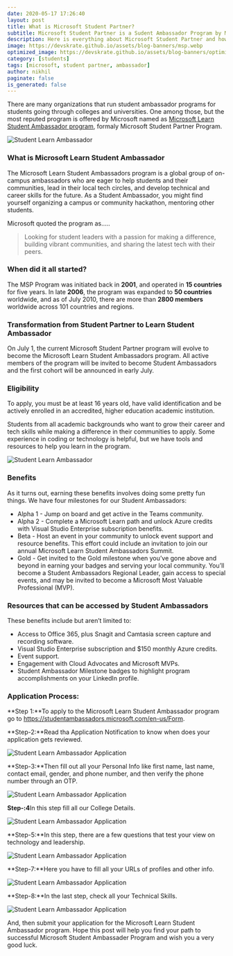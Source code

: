 ```yaml
---
date: 2020-05-17 17:26:40
layout: post
title: What is Microsoft Student Partner?
subtitle: Microsoft Student Partner is a Sudent Ambassador Program by Microsoft
description: Here is everything about Microsoft Student Partner and how to apply for it?
image: https://devskrate.github.io/assets/blog-banners/msp.webp
optimized_image: https://devskrate.github.io/assets/blog-banners/optimized/msp-opt.webp
category: [students]
tags: [microsoft, student partner, ambassador]
author: nikhil
paginate: false
is_generated: false
---
```


There are many organizations that run student ambassador programs for students going through colleges and universities. One among those, but the most reputed program is offered by Microsoft named as <a href="https://studentambassadors.microsoft.com/en-us" target="_blank">Microsoft Learn Student Ambassador program</a>, formaly Microsoft Student Partner Program.

<img src="https://devskrate.github.io/assets/images/microsoft/student-partner-intro.webp" alt="Student Learn Ambassador" title="Student Learn Ambassador">

### What is Microsoft Learn Student Ambassador

The Microsoft Learn Student Ambassadors program is a global group of on-campus ambassadors who are eager to help students and their communities, lead in their local tech circles, and develop technical and career skills for the future. As a Student Ambassador, you might find yourself organizing a campus or community hackathon, mentoring other students.

Microsoft quoted the program as.....

> Looking for student leaders with a passion for making a difference, building vibrant communities, and sharing the latest tech with their peers.

### When did it all started?

The MSP Program was initiated back in **2001**, and operated in **15 countries** for five years. In late **2006**, the program was expanded to **50 countries** worldwide, and as of July 2010, there are more than **2800 members** worldwide across 101 countries and regions.

### Transformation from Student Partner to Learn Student Ambassador

On July 1, the current Microsoft Student Partner program will evolve to become the Microsoft Learn Student Ambassadors program. All active members of the program will be invited to become Student Ambassadors and the first cohort will be announced in early July.

### Eligibility

To apply, you must be at least 16 years old, have valid identification and be actively enrolled in an accredited, higher education academic institution.

Students from all academic backgrounds who want to grow their career and tech skills while making a difference in their communities to apply. Some experience in coding or technology is helpful, but we have tools and resources to help you learn in the program.

<img src="https://devskrate.github.io/assets/images/microsoft/student-partner-works.webp" alt="Student Learn Ambassador" title="Student Learn Ambassador">

### Benefits

As it turns out, earning these benefits involves doing some pretty fun things. We have four milestones for our Student Ambassadors:

- Alpha 1 - Jump on board and get active in the Teams community.
- Alpha 2 - Complete a Microsoft Learn path and unlock Azure credits with Visual Studio Enterprise subscription benefits.
- Beta - Host an event in your community to unlock event support and resource benefits. This effort could include an invitation to join our annual Microsoft Learn Student Ambassadors Summit.
- Gold - Get invited to the Gold milestone when you’ve gone above and beyond in earning your badges and serving your local community. You’ll become a Student Ambassadors Regional Leader, gain access to special events, and may be invited to become a Microsoft Most Valuable Professional (MVP).

### Resources that can be accessed by Student Ambassadors

These benefits include but aren’t limited to:

- Access to Office 365, plus Snagit and Camtasia screen capture and recording software.
- Visual Studio Enterprise subscription and \$150 monthly Azure credits.
- Event support.
- Engagement with Cloud Advocates and Microsoft MVPs.
- Student Ambassador Milestone badges to highlight program accomplishments on your LinkedIn profile.

### Application Process:

**Step 1:**To apply to the Microsoft Learn Student Ambassador program go to <a href="https://studentambassadors.microsoft.com/en-us/Form" target="_blank">https://studentambassadors.microsoft.com/en-us/Form</a>.

**Step-2:**Read tha Application Notification to know when does your application gets reviewed.

<img src="https://devskrate.github.io/assets/images/microsoft/msp-apply-1.webp" alt="Student Learn Ambassador Application" title="Student Learn Ambassador Application">

**Step-3:**Then fill out all your Personal Info like first name, last name, contact email, gender, and phone number, and then verify the phone number through an OTP.

<img src="https://devskrate.github.io/assets/images/microsoft/msp-apply-2.webp" alt="Student Learn Ambassador Application" title="Student Learn Ambassador Application">

**Step-:4**In this step fill all our College Details.

<img src="https://devskrate.github.io/assets/images/microsoft/msp-apply-3.webp" alt="Student Learn Ambassador Application" title="Student Learn Ambassador Application">

**Step-5:**In this step, there are a few questions that test your view on technology and leadership.

<img src="https://devskrate.github.io/assets/images/microsoft/msp-apply-4.webp" alt="Student Learn Ambassador Application" title="Student Learn Ambassador Application">

**Step-7:**Here you have to fill all your URLs of profiles and other info.

<img src="https://devskrate.github.io/assets/images/microsoft/msp-apply-5.webp" alt="Student Learn Ambassador Application" title="Student Learn Ambassador Application">

**Step-8:**In the last step, check all your Technical Skills.

<img src="https://devskrate.github.io/assets/images/microsoft/msp-apply-6.webp" alt="Student Learn Ambassador Application" title="Student Learn Ambassador Application">

And, then submit your application for the Microsoft Learn Student Ambassador program. Hope this post will help you find your path to successful Microsoft Student Ambassader Program and wish you a very good luck.
